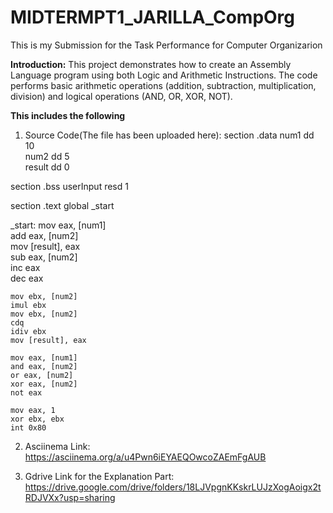 # MIDTERMPT1_JARILLA_CompOrg
This is my Submission for the Task Performance for Computer Organizarion

**Introduction:**
This project demonstrates how to create an Assembly Language program using both Logic and Arithmetic Instructions. The code performs basic arithmetic operations (addition, subtraction, multiplication, division) and logical operations (AND, OR, XOR, NOT).

**This includes the following**
1) Source Code(The file has been uploaded here):
   section .data
    num1 dd 10         
    num2 dd 5          
    result dd 0        

section .bss
    userInput resd 1   

section .text
    global _start

_start:
    mov eax, [num1]     
    add eax, [num2]     
    mov [result], eax    
    sub eax, [num2]     
    inc eax             
    dec eax             
    
    mov ebx, [num2]     
    imul ebx            
    mov ebx, [num2]
    cdq                 
    idiv ebx            
    mov [result], eax

    mov eax, [num1]     
    and eax, [num2]     
    or eax, [num2]      
    xor eax, [num2]     
    not eax             

    mov eax, 1          
    xor ebx, ebx        
    int 0x80            

  
2) Asciinema Link:
   https://asciinema.org/a/u4Pwn6iEYAEQOwcoZAEmFgAUB
   
3) Gdrive Link for the Explanation Part:
   https://drive.google.com/drive/folders/18LJVpgnKKskrLUJzXogAoigx2tRDJVXx?usp=sharing

